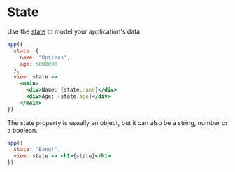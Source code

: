 # State

Use the [state](/docs/api.md#state) to model your application's data.

```jsx
app({
  state: {
    name: "Optimus",
    age: 5000000
  },
  view: state =>
    <main>
      <div>Name: {state.name}</div>
      <div>Age: {state.age}</div>
    </main>
})
```

The state property is usually an object, but it can also be a string, number or a boolean.

```jsx
app({
  state: "Bang!",
  view: state => <h1>{state}</h1>
})
```
